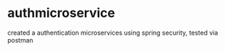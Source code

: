 # authmicroservice
created a authentication microservices using spring security, tested via postman
